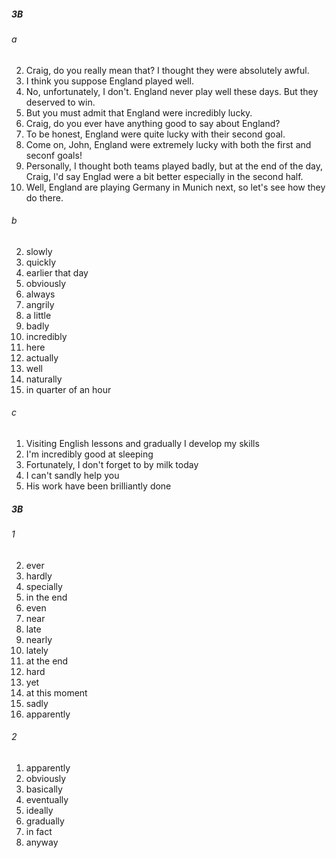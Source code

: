 ##### 3B
###### a
2. Craig, do you really mean that? I thought they were absolutely awful.
3. I think you suppose England played well.
4. No, unfortunately, I don't. England never play well these days. But they deserved to win.
5. But you must admit that England were incredibly lucky.
6. Craig, do you ever have anything good to say about England?
7. To be honest, England were quite lucky with their second goal.
8. Come on, John, England were extremely lucky with both the first and seconf goals!
9. Personally, I thought both teams played badly, but at the end of the day, Craig, I'd say Englad were a bit better especially in the second half.
10. Well, England are playing Germany in Munich next, so let's see how they do there.
###### b
2. slowly
3. quickly
4. earlier that day
5. obviously
6. always
7. angrily
8. a little
9. badly
10. incredibly
11. here
12. actually
13. well
14. naturally
15. in quarter of an hour

###### c
1. Visiting English lessons and gradually I develop my skills
2. I'm incredibly good at sleeping
3. Fortunately, I don't forget to by milk today
4. I can't sandly help you
5. His work have been brilliantly done

##### 3B
###### 1
2. ever
3. hardly
4. specially
5. in the end
6. even
7. near
8. late
9. nearly
10. lately
11. at the end
12. hard
13. yet
14. at this moment    
15. sadly
16. apparently

###### 2
1. apparently
2. obviously
3. basically
4. eventually
5. ideally
6. gradually
7. in fact
8. anyway
